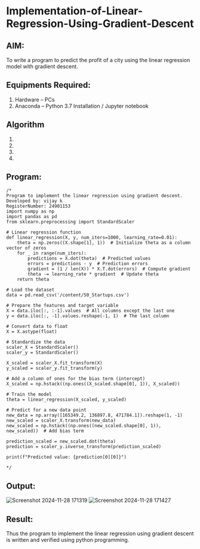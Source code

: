 # Implementation-of-Linear-Regression-Using-Gradient-Descent

## AIM:
To write a program to predict the profit of a city using the linear regression model with gradient descent.

## Equipments Required:
1. Hardware – PCs
2. Anaconda – Python 3.7 Installation / Jupyter notebook

## Algorithm
1. 
2. 
3. 
4. 

## Program:
```
/*
Program to implement the linear regression using gradient descent.
Developed by: vijay k
RegisterNumber: 24901153
import numpy as np
import pandas as pd
from sklearn.preprocessing import StandardScaler

# Linear regression function
def linear_regression(X, y, num_iters=1000, learning_rate=0.01):
    theta = np.zeros((X.shape[1], 1))  # Initialize theta as a column vector of zeros
    for _ in range(num_iters):
        predictions = X.dot(theta)  # Predicted values
        errors = predictions - y  # Prediction errors
        gradient = (1 / len(X)) * X.T.dot(errors)  # Compute gradient
        theta -= learning_rate * gradient  # Update theta
    return theta

# Load the dataset
data = pd.read_csv('/content/50_Startups.csv')

# Prepare the features and target variable
X = data.iloc[:, :-1].values  # All columns except the last one
y = data.iloc[:, -1].values.reshape(-1, 1)  # The last column

# Convert data to float
X = X.astype(float)

# Standardize the data
scaler_X = StandardScaler()
scaler_y = StandardScaler()

X_scaled = scaler_X.fit_transform(X)
y_scaled = scaler_y.fit_transform(y)

# Add a column of ones for the bias term (intercept)
X_scaled = np.hstack((np.ones((X_scaled.shape[0], 1)), X_scaled))

# Train the model
theta = linear_regression(X_scaled, y_scaled)

# Predict for a new data point
new_data = np.array([165349.2, 136897.8, 471784.1]).reshape(1, -1)
new_scaled = scaler_X.transform(new_data)
new_scaled = np.hstack((np.ones((new_scaled.shape[0], 1)), new_scaled))  # Add bias term

prediction_scaled = new_scaled.dot(theta)
prediction = scaler_y.inverse_transform(prediction_scaled)

print(f"Predicted value: {prediction[0][0]}")

*/
```

## Output:
![Screenshot 2024-11-28 171319](https://github.com/user-attachments/assets/90d02d1d-e097-4a56-89ae-59f4e2d4626e)
![Screenshot 2024-11-28 171427](https://github.com/user-attachments/assets/d9911d6a-fa41-4558-a03a-792dcc5a6dc9)





## Result:
Thus the program to implement the linear regression using gradient descent is written and verified using python programming.
